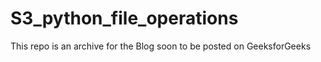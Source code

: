 # S3_python_file_operations
This repo is an archive for the Blog soon to be posted on GeeksforGeeks
